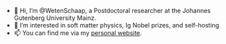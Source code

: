 - 👋 Hi, I’m @WetenSchaap, a Postdoctoral researcher at the Johannes Gutenberg University Mainz.
- 👀 I’m interested in soft matter physics, Ig Nobel prizes, and self-hosting
- 📫 You can find me via my [personal website](https://swnkls.nl/).

<!---
WetenSchaap/WetenSchaap is a ✨ special ✨ repository because its `README.md` (this file) appears on your GitHub profile.
You can click the Preview link to take a look at your changes.
--->
